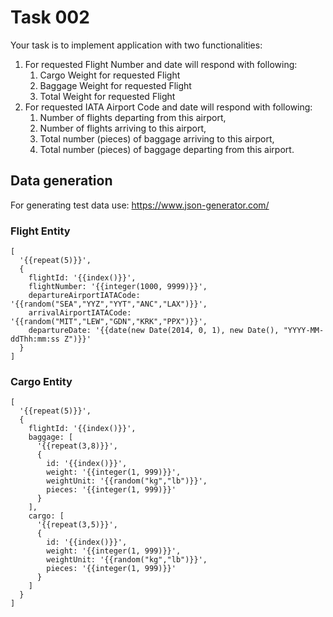 # Task 002
Your task is to implement application with two functionalities:

1.	For requested Flight Number and date will respond with following:
      1. Cargo Weight for requested Flight
      1. Baggage Weight for requested Flight 
      1. Total Weight for requested Flight
1.	For requested IATA Airport Code and date will respond with following:
      1. Number of flights departing from this airport,
      1. Number of flights arriving to this airport,
      1. Total number (pieces) of baggage arriving to this airport,
      1. Total number (pieces) of baggage departing from this airport.

## Data generation
For generating test data use:
https://www.json-generator.com/

### Flight Entity
```json5
[
  '{{repeat(5)}}',
  {
    flightId: '{{index()}}',
    flightNumber: '{{integer(1000, 9999)}}',
    departureAirportIATACode: '{{random("SEA","YYZ","YYT","ANC","LAX")}}',
    arrivalAirportIATACode: '{{random("MIT","LEW","GDN","KRK","PPX")}}',
    departureDate: '{{date(new Date(2014, 0, 1), new Date(), "YYYY-MM-ddThh:mm:ss Z")}}'
  }
]
```
### Cargo Entity
```json5
[
  '{{repeat(5)}}',
  {
    flightId: '{{index()}}',
    baggage: [
      '{{repeat(3,8)}}',
      {
        id: '{{index()}}',
        weight: '{{integer(1, 999)}}',
        weightUnit: '{{random("kg","lb")}}',
        pieces: '{{integer(1, 999)}}'
      }
    ],
    cargo: [
      '{{repeat(3,5)}}',
      {
        id: '{{index()}}',
        weight: '{{integer(1, 999)}}',
        weightUnit: '{{random("kg","lb")}}',
        pieces: '{{integer(1, 999)}}'
      }
    ]
  }
]
```